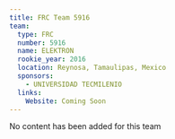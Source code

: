 ```yaml
---
title: FRC Team 5916
team:
  type: FRC
  number: 5916
  name: ELEKTRON
  rookie_year: 2016
  location: Reynosa, Tamaulipas, Mexico
  sponsors:
    - UNIVERSIDAD TECMILENIO
  links:
    Website: Coming Soon
---
```

No content has been added for this team
